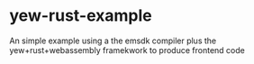 # yew-rust-example
An simple example using a the emsdk compiler plus the yew+rust+webassembly framekwork to produce frontend code
